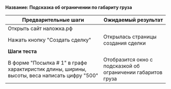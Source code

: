 **Название: Подсказка об ограничении по габариту груза**

**Предварительные шаги** | **Ожидаемый результат**
--- | ---
 Открыть сайт наложка.рф | 
 Нажать кнопку "Создать сделку" | Открылась страницы создания сделки 
**Шаги теста** | 
В форме "Посылка # 1" в графе характиристик длины, ширины, высоты, веса написать цифру "500" | Отобразится окно с подсказкой об ограничении габаритов груза